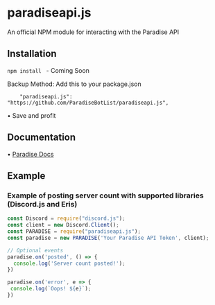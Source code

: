 # paradiseapi.js
An official NPM module for interacting with the  Paradise API

## Installation
`npm install ` - Coming Soon

Backup Method: 
Add this to your package.json
```
    "paradiseapi.js": "https://github.com/ParadiseBotList/paradiseapi.js",
```

• Save and profit

## Documentation
• [Paradise Docs](https://help.paradisebots.net)

## Example

### Example of posting server count with supported libraries (Discord.js and Eris)
```js
const Discord = require("discord.js");
const client = new Discord.Client();
const PARADISE = require("paradiseapi.js");
const paradise = new PARADISE('Your Paradise API Token', client);

// Optional events
paradise.on('posted', () => {
  console.log('Server count posted!');
})

paradise.on('error', e => {
 console.log(`Oops! ${e}`);
})
```

